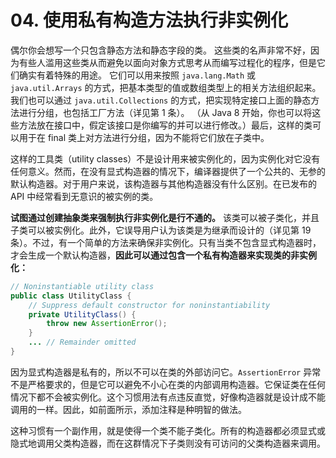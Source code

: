 # 04. 使用私有构造方法执行非实例化

偶尔你会想写一个只包含静态方法和静态字段的类。 这些类的名声非常不好，因为有些人滥用这些类从而避免以面向对象方式思考从而编写过程化的程序，但是它们确实有着特殊的用途。 它们可以用来按照 `java.lang.Math` 或 `java.util.Arrays` 的方式，把基本类型的值或数组类型上的相关方法组织起来。我们也可以通过 `java.util.Collections` 的方式，把实现特定接口上面的静态方法进行分组，也包括工厂方法（详见第 1 条）。 （从 Java 8 开始，你也可以将这些方法放在接口中，假定该接口是你编写的并可以进行修改。）最后，这样的类可以用于在 final 类上对方法进行分组，因为不能将它们放在子类中。

这样的工具类（utility classes）不是设计用来被实例化的，因为实例化对它没有任何意义。然而，在没有显式构造器的情况下，编译器提供了一个公共的、无参的默认构造器。对于用户来说，该构造器与其他构造器没有什么区别。在已发布的 API 中经常看到无意识的被实例的类。

**试图通过创建抽象类来强制执行非实例化是行不通的。** 该类可以被子类化，并且子类可以被实例化。此外，它误导用户认为该类是为继承而设计的（详见第 19 条）。不过，有一个简单的方法来确保非实例化。只有当类不包含显式构造器时，才会生成一个默认构造器，**因此可以通过包含一个私有构造器来实现类的非实例化：**

```java
// Noninstantiable utility class
public class UtilityClass {
    // Suppress default constructor for noninstantiability
    private UtilityClass() {
        throw new AssertionError();
    }
    ... // Remainder omitted
}
```

因为显式构造器是私有的，所以不可以在类的外部访问它。`AssertionError` 异常不是严格要求的，但是它可以避免不小心在类的内部调用构造器。它保证类在任何情况下都不会被实例化。这个习惯用法有点违反直觉，好像构造器就是设计成不能调用的一样。因此，如前面所示，添加注释是种明智的做法。

这种习惯有一个副作用，就是使得一个类不能子类化。所有的构造器都必须显式或隐式地调用父类构造器，而在这群情况下子类则没有可访问的父类构造器来调用。

